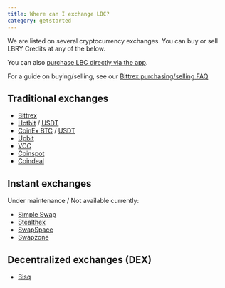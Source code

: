 ```yaml
---
title: Where can I exchange LBC?
category: getstarted
---
```


We are listed on several cryptocurrency exchanges. You can buy or sell LBRY Credits at any of the below. 

You can also [purchase LBC directly via the app](/faq/buy-lbc).

For a guide on buying/selling, see our [Bittrex purchasing/selling FAQ](/faq/buy-sell-bittrex)

## Traditional exchanges
- [Bittrex](https://bittrex.com/Market/Index?MarketName=BTC-LBC)
- [Hotbit](https://www.hotbit.io/exchange?symbol=LBC_BTC) / [USDT](https://www.hotbit.io/exchange?symbol=LBC_USDT)
- [CoinEx BTC](https://www.coinex.com/exchange?currency=btc&dest=lbc) / [USDT](https://www.coinex.com/exchange?currency=usdt&dest=lbc)
- [Upbit](https://upbit.com/exchange?code=CRIX.UPBIT.BTC-LBC)
- [VCC](https://vcc.exchange/exchange/basic?currency=btc&coin=lbc)
- [Coinspot](https://www.coinspot.com.au/buy/lbc)
- [Coindeal](https://frontend.coindeal.com/market/trade.html?pair=LBC/BTC)

## Instant exchanges
Under maintenance / Not available currently:
- [Simple Swap](https://simpleswap.io)
- [Stealthex](https://stealthex.io/)
- [SwapSpace](https://swapspace.co)
- [Swapzone](https://swapzone.io)

## Decentralized exchanges (DEX)
- [Bisq](https://bisq.network)
